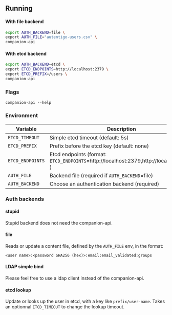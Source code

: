 ## Running

#### With file backend

```sh
export AUTH_BACKEND=file \
export AUTH_FILE="autentigo-users.csv" \
companion-api
```

#### With etcd backend

```sh
export AUTH_BACKEND=etcd \
export ETCD_ENDPOINTS=http://localhost:2379 \
export ETCD_PREFIX=/users \
companion-api
```

### Flags

```
companion-api --help
```

### Environment

| Variable         | Description                                                                            |
| ---------------- | -------------------------------------------------------------------------------------- |
| `ETCD_TIMEOUT`   | Simple etcd timeout (default: 5s)                                                      |
| `ETCD_PREFIX`    | Prefix before the etcd key (default: none)                                             |
| `ETCD_ENDPOINTS` | Etcd endpoints (format: `ETCD_ENDPOINTS`=http://localhost:2379,http://localhost:4001 ) |
| `AUTH_FILE`      | Backend file (required if `AUTH_BACKEND`=file)                                         |
| `AUTH_BACKEND`   | Choose an authentication backend (required)                                            |

### Auth backends

#### stupid

Stupid backend does not need the companion-api.

#### file

Reads or update a content file, defined by the `AUTH_FILE` env, in the format:

```
<user name>:<password SHA256 (hex)>:email:email_validated:groups
```

#### LDAP simple bind

Please feel free to use a ldap client instead of the companion-api.

#### etcd lookup

Update or looks up the user in etcd, with a key like `prefix/user-name`. Takes an optionnal `ETCD_TIMEOUT` to change the lookup timeout.
